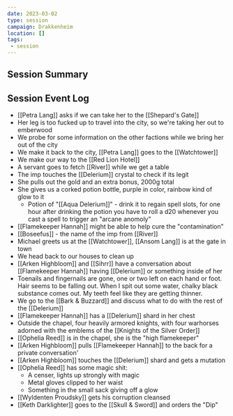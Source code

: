 ```yaml
---
date: 2023-03-02
type: session
campaign: Drakkenheim
location: []
tags:
 - session
---
```


## Session Summary

## Session Event Log

- [[Petra Lang]] asks if we can take her to the [[Shepard's Gate]]
- Her leg is too fucked up to travel into the city, so we're taking her out to emberwood
- We probe for some information on the other factions while we bring her out of the city
- We make it back to the city, [[Petra Lang]] goes to the [[Watchtower]]
- We make our way to the [[Red Lion Hotel]]
- A servant goes to fetch [[River]] while we get a table
- The imp touches the [[Delerium]] crystal to check if its legit
- She pulls out the gold and an extra bonus, 2000g total
- She gives us a corked potion bottle, purple in color, rainbow kind of glow to it
	- Potion of "[[Aqua Delerium]]" - drink it to regain spell slots, for one hour after drinking the potion you have to roll a d20 whenever you cast a spell to trigger an "arcane anomoly"
- [[Flamekeeper Hannah]] might be able to help cure the "contamination"
- [[Boseefus]] - the name of the imp from [[River]]
- Michael greets us at the [[Watchtower]], [[Ansom Lang]] is at the gate in town
- We head back to our houses to clean up
- [[Arken Highbloom]] and [[Sihrr]] have a conversation about [[Flamekeeper Hannah]] having [[Delerium]] or something inside of her
- Toenails and fingernails are gone, one or two left on each hand or foot. Hair seems to be falling out. When I spit out some water, chalky black substance comes out. My teeth feel like they are getting thinner.
- We go to the [[Bark & Buzzard]] and discuss what to do with the rest of the [[Delerium]]
- [[Flamekeeper Hannah]] has a [[Delerium]] shard in her chest
- Outside the chapel, four heavily armored knights, with four warhorses adorned with the emblems of the [[Knights of the Silver Order]]
- [[Ophelia Reed]] is in the chapel, she is the "high flamekeeper"
- [[Arken Highbloom]] pulls [[Flamekeeper Hannah]] to the back for a private conversation'
- [[Arken Highbloom]] touches the [[Delerium]] shard and gets a mutation
- [[Ophelia Reed]] has some magic shit:
	- A censer, lights up strongly with magic
	- Metal gloves clipped to her waist
	- Something in the small sack giving off a glow 
- [[Wyldenten Proudsky]] gets his corruption cleansed
- [[Keth Darklighter]] goes to the [[Skull & Sword]] and orders the "Dip"

